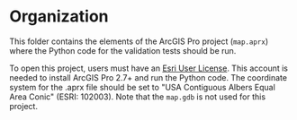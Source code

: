 # Organization
This folder contains the elements of the ArcGIS Pro project (`map.aprx`) where the Python code for the validation tests should be run.

To open this project, users must have an [Esri User License](https://pro.arcgis.com/en/pro-app/latest/get-started/start-arcgis-pro-with-a-named-user-license.htm). This account is needed to install ArcGIS Pro 2.7+ and run the Python code. The coordinate system for the .aprx file should be set to "USA Contiguous Albers Equal Area Conic" (ESRI: 102003). Note that the `map.gdb` is not used for this project.
